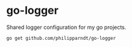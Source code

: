 # go-logger

Shared logger configuration for my go projects.


```
go get github.com/philipparndt/go-logger
```
